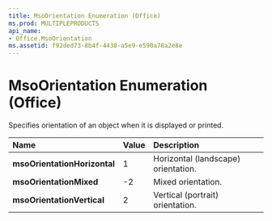 ```yaml
---
title: MsoOrientation Enumeration (Office)
ms.prod: MULTIPLEPRODUCTS
api_name:
- Office.MsoOrientation
ms.assetid: f92ded73-8b4f-4438-a5e9-e590a78a2e8e
---
```



# MsoOrientation Enumeration (Office)

Specifies orientation of an object when it is displayed or printed.



|**Name**|**Value**|**Description**|
|:-----|:-----|:-----|
|**msoOrientationHorizontal**|1|Horizontal (landscape) orientation.|
|**msoOrientationMixed**|-2|Mixed orientation.|
|**msoOrientationVertical**|2|Vertical (portrait) orientation.|

